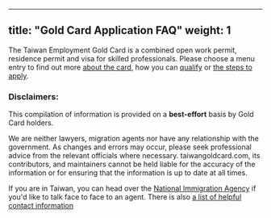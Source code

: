 
---
title: "Gold Card Application FAQ"
weight: 1
---
The Taiwan Employment Gold Card is a combined open work permit, residence permit and visa for
skilled professionals. Please choose a menu entry to find out more [about the card](/application-faq/what-is-taiwan-gold-card/),
 how you can [qualify](/application-faq/qualifications/) or [the steps to apply](/application-faq/application/).


### Disclaimers:

This compilation of information is provided on a **best-effort** basis by Gold Card holders.

We are neither lawyers, migration agents nor have any relationship with the government. As changes and errors may occur, please seek professional advice from the relevant officials where necessary. taiwangoldcard.com, its contributors, and maintainers cannot be held liable for the accuracy of the information or for ensuring that the information is up to date at all times.


If you are in Taiwan, you can head over the [National Immigration Agency](https://www.immigration.gov.tw/5475/5478/141386/127061/127076/)
 if you'd like to talk face to face to an agent. There is also [a list of helpful contact information](/application-faq/application/#who-can-i-talk-to-about-this)


<script src="https://unpkg.com/driver.js/dist/driver.min.js"></script>
<link rel="stylesheet" href="https://unpkg.com/driver.js/dist/driver.min.css">

<script>
    // const driver = new Driver();
    // driver.highlight('#docs-the-gold-card-application-faq');
</script>
